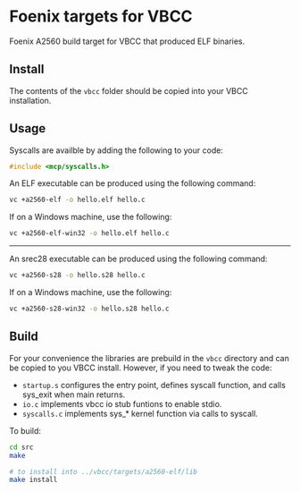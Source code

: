 # Foenix targets for VBCC

Foenix A2560 build target for VBCC that produced ELF binaries.

## Install

The contents of the `vbcc` folder should be copied into your VBCC installation.

## Usage

Syscalls are availble by adding the following to your code:
```C
#include <mcp/syscalls.h>
```

An ELF executable can be produced using the following command:
```bash
vc +a2560-elf -o hello.elf hello.c
```
If on a Windows machine, use the following:
```bash
vc +a2560-elf-win32 -o hello.elf hello.c
```
---

An srec28 executable can be produced using the following command:
```bash
vc +a2560-s28 -o hello.s28 hello.c
```
If on a Windows machine, use the following:
```bash
vc +a2560-s28-win32 -o hello.s28 hello.c
```

## Build

For your convenience the libraries are prebuild in the `vbcc` directory and can be copied to you VBCC install. However, if you need to tweak the code:

- `startup.s` configures the entry point, defines syscall function, and calls sys_exit when main returns.
- `io.c` implements vbcc io stub funtions to enable stdio.
- `syscalls.c` implements sys_* kernel function via calls to syscall.

To build:
```bash
cd src
make

# to install into ../vbcc/targets/a2560-elf/lib
make install
```
